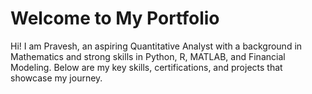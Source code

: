 # Welcome to My Portfolio
Hi! I am Pravesh, an aspiring Quantitative Analyst with a background in Mathematics and strong skills in Python, R, MATLAB, and Financial Modeling. Below are my key skills, certifications, and projects that showcase my journey.
